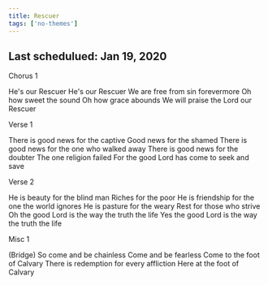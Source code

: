 ```yaml
---
title: Rescuer
tags: ['no-themes']
---
```


## Last schedulued: Jan 19, 2020          

Chorus 1

He's our Rescuer
He's our Rescuer
We are free from sin forevermore
Oh how sweet the sound
Oh how grace abounds
We will praise the Lord our Rescuer

Verse 1

There is good news for the captive
Good news for the shamed
There is good news for the one who walked away
There is good news for the doubter
The one religion failed
For the good Lord has come to seek and save

Verse 2

He is beauty for the blind man
Riches for the poor
He is friendship for the one the world ignores
He is pasture for the weary
Rest for those who strive
Oh the good Lord is the way the truth the life
Yes the good Lord is the way the truth the life

Misc 1

(Bridge)
So come and be chainless
Come and be fearless
Come to the foot of Calvary
There is redemption for every affliction
Here at the foot of Calvary

